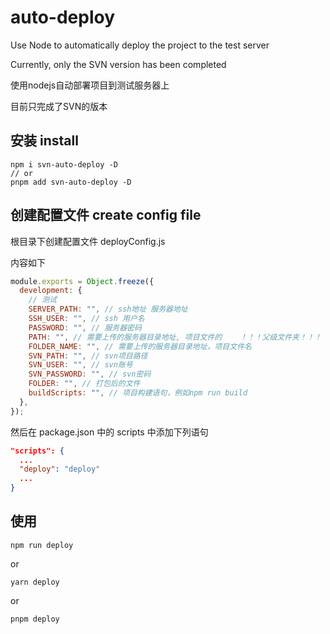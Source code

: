# auto-deploy
Use Node to automatically deploy the project to the test server

Currently, only the SVN version has been completed

使用nodejs自动部署项目到测试服务器上

目前只完成了SVN的版本



## 安装 install

```
npm i svn-auto-deploy -D
// or
pnpm add svn-auto-deploy -D
```

## 创建配置文件 create config file

根目录下创建配置文件 deployConfig.js

内容如下

```javascript
module.exports = Object.freeze({
  development: {
    // 测试
    SERVER_PATH: "", // ssh地址 服务器地址
    SSH_USER: "", // ssh 用户名
    PASSWORD: "", // 服务器密码
    PATH: "", // 需要上传的服务器目录地址, 项目文件的    ！！！父级文件夹！！！
    FOLDER_NAME: "", // 需要上传的服务器目录地址，项目文件名
    SVN_PATH: "", // svn项目路径
    SVN_USER: "", // svn账号
    SVN_PASSWORD: "", // svn密码
    FOLDER: "", // 打包后的文件
    buildScripts: "", // 项目构建语句，例如npm run build
  },
});
```

然后在 package.json 中的 scripts 中添加下列语句

```json
"scripts": {
  ...
  "deploy": "deploy"
  ...
}
```

## 使用

```
npm run deploy
```

or

```
yarn deploy
```

or

```
pnpm deploy
```

